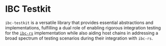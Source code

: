 # IBC Testkit

`ibc-testkit` is a versatile library that provides essential abstractions and
implementations, fulfilling a dual role of enabling rigorous integration testing
for the [`ibc-rs`](https://github.com/cosmos/ibc-rs) implementation while also
aiding host chains in addressing a broad spectrum of testing scenarios during
their integration with `ibc-rs`.

